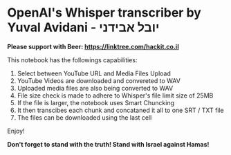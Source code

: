 # **OpenAI's Whisper transcriber by Yuval Avidani - יובל אבידני**

**Please support with Beer: https://linktree.com/hackit.co.il**


This notebook has the followings capabilities:
1. Select between YouTube URL and Media Files Upload
2. YouTube Videos are downloaded and convereted to WAV
3. Uploaded media files are also being converted to WAV
4. File size check is made to adhere to Whisper's file limit size of 25MB
5. If the file is larger, the notebook uses Smart Chuncking
6. It then transcibes each chunk and concataned it all to one SRT / TXT file
7. The files can be downloaded using the last cell

Enjoy!

**Don't forget to stand with the truth! Stand with Israel against Hamas!**

